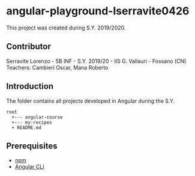 # angular-playground-lserravite0426
This project was created during S.Y. 2019/2020.

## Contributor
Serravite Lorenzo - 5B INF - S.Y. 2019/20 - IIS G. Vallauri - Fossano (CN)<br>
Teachers: Cambieri Oscar, Mana Roberto

## Introduction
The folder contains all projects developed in Angular during the S.Y.
```
root
  +--- angular-course
  +--- my-recipes
  + README.md
```

## Prerequisites
- [npm](https://npmjs.com)
- [Angular CLI](https://cli.angular.io)
